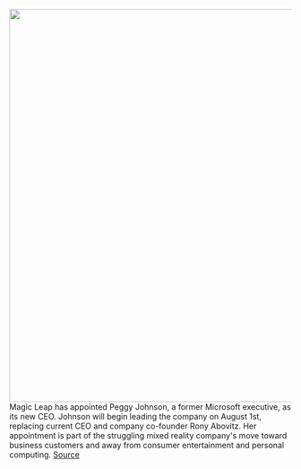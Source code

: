 <img src='https://cdn.vox-cdn.com/thumbor/voQhM6XV9Iw5wlNEuqUZ6bm9QiM=/0x0:2040x1360/1200x800/filters:focal(857x517:1183x843)/cdn.vox-cdn.com/uploads/chorus_image/image/67025698/jbareham_180717_2744_0052.0.jpg' width='700px' /><br/>
Magic Leap has appointed Peggy Johnson, a former Microsoft executive, as its new CEO. Johnson will begin leading the company on August 1st, replacing current CEO and company co-founder Rony Abovitz. Her appointment is part of the struggling mixed reality company's move toward business customers and away from consumer entertainment and personal computing.
<a href='https://www.theverge.com/2020/7/7/21315864/magic-leap-new-ceo-microsoft-business-vp-rony-abovitz-step-down'> Source <a/>